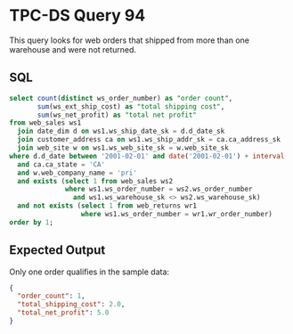 # TPC-DS Query 94

This query looks for web orders that shipped from more than one warehouse and were not returned.

## SQL
```sql
select count(distinct ws_order_number) as "order count",
       sum(ws_ext_ship_cost) as "total shipping cost",
       sum(ws_net_profit) as "total net profit"
from web_sales ws1
  join date_dim d on ws1.ws_ship_date_sk = d.d_date_sk
  join customer_address ca on ws1.ws_ship_addr_sk = ca.ca_address_sk
  join web_site w on ws1.ws_web_site_sk = w.web_site_sk
where d.d_date between '2001-02-01' and date('2001-02-01') + interval '60' day
  and ca.ca_state = 'CA'
  and w.web_company_name = 'pri'
  and exists (select 1 from web_sales ws2
              where ws1.ws_order_number = ws2.ws_order_number
                and ws1.ws_warehouse_sk <> ws2.ws_warehouse_sk)
  and not exists (select 1 from web_returns wr1
                  where ws1.ws_order_number = wr1.wr_order_number)
order by 1;
```

## Expected Output
Only one order qualifies in the sample data:
```json
{
  "order_count": 1,
  "total_shipping_cost": 2.0,
  "total_net_profit": 5.0
}
```
